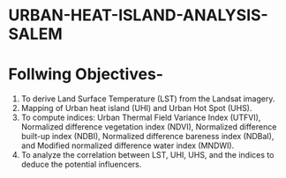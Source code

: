 # URBAN-HEAT-ISLAND-ANALYSIS-SALEM
# Follwing Objectives-
1. To derive Land Surface Temperature (LST) from the Landsat imagery. 
2. Mapping of Urban heat island (UHI) and Urban Hot Spot (UHS). 
3. To compute indices: Urban Thermal Field Variance Index (UTFVI), Normalized difference vegetation index (NDVI), Normalized difference built-up index (NDBI), Normalized difference bareness index (NDBaI), and 
   Modified normalized difference water index (MNDWI).
4. To analyze the correlation between LST, UHI, UHS, and the indices to deduce the potential influencers. 
